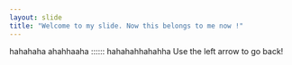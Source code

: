```yaml
---
layout: slide
title: "Welcome to my slide. Now this belongs to me now !"
---
```

hahahaha ahahhaaha :::::: hahahahhahahha
Use the left arrow to go back!
